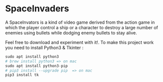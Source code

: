 # SpaceInvaders

A SpaceInvators is a kind of video game derived from the action game in which the player control a ship or a character to destroy a large number of enemies using bullets while dodging enemy bullets to stay alive.


Feel free to download and experiment with it!. To make this project work you need to install Python3 & Tkinter :

``` python
sudo apt install python3
# brew install python3 => on mac
sudo apt install python3-pip
# pip3 install --upgrade pip  => on mac
pip3 install tk  
```

